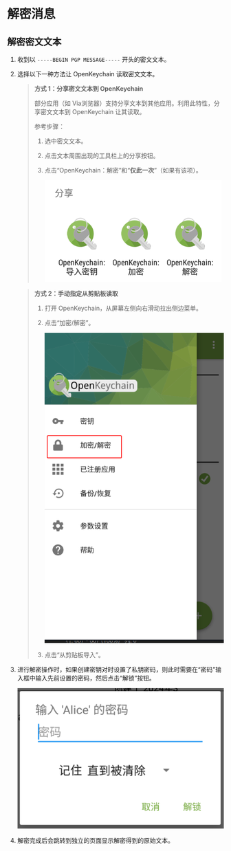 # 解密消息

## 解密密文文本

1. 收到以 `-----BEGIN PGP MESSAGE-----` 开头的密文文本。

2. 选择以下一种方法让 OpenKeychain 读取密文文本。

    > **方式 1：分享密文文本到 OpenKeychain**
    >
    > 部分应用（如 Via浏览器）支持分享文本到其他应用。利用此特性，分享密文文本到 OpenKeychain 让其读取。  
    > 
    > 参考步骤： 
    >
    > 1. 选中密文文本。
    > 2. 点击文本周围出现的工具栏上的分享按钮。
    > 3. 点击“OpenKeychain：解密”和“**仅此一次**”（如果有该项）。
    >
    >    ![使用 OpenKeychain 处理消息或密文](shared/using-openkeychain-to-handle-message.png)

    > **方式 2：手动指定从剪贴板读取**
    >
    > 1. 打开 OpenKeychain，从屏幕左侧向右滑动拉出侧边菜单。
    > 2. 点击“加密/解密”。
    >
    >    ![加密/解密”](shared/encrypting-and-decrypting.png)
    >
    > 3. 点击“从剪贴板导入”。

3. 进行解密操作时，如果创建密钥对时设置了私钥密码，则此时需要在“密码”输入框中输入先前设置的密码，然后点击“解锁”按钮。

    ![输入私钥密码](shared/entering-private-key-passphrase.png)

4. 解密完成后会跳转到独立的页面显示解密得到的原始文本。